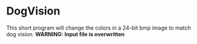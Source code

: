 # DogVision
This short program will change the colors in a 24-bit bmp image to match dog vision. **WARNING: Input file is overwritten**

